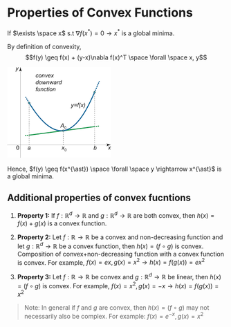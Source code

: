 # Properties of Convex Functions  

If $\exists \space x$ s.t $\nabla f(x^{\ast}) = 0 \rightarrow x^{\ast}$ is a global minima.

By definition of convexity,
$$f(y) \geq f(x) + (y-x)\nabla f(x)^T \space \forall \space x, y$$

![/images/convex.png](./images/convex.png)

Hence, $f(y) \geq f(x^{\ast}) \space \forall \space y \rightarrow x^{\ast}$ is a global minima.

## Additional properties of convex fucntions

1. **Property 1:** If $f:\mathbb{R}^d \rightarrow \mathbb{R}$ and $g:\mathbb{R}^d \rightarrow \mathbb{R}$ are both convex, then $h(x) = f(x) + g(x)$ is a convex function.

2. **Property 2:** Let $f:\mathbb{R} \rightarrow \mathbb{R}$ be a convex and non-decreasing function and let $g:\mathbb{R}^d \rightarrow \mathbb{R}$ be a convex function, then $h(x) = (f \circ g)$ is convex.
Composition of convex+non-decreasing function with a convex function is convex. For example, $f(x) = ex, g(x) = x^2 \rightarrow h(x) = f(g(x)) = ex^2$

3. **Property 3:** Let $f:\mathbb{R} \rightarrow \mathbb{R}$ be convex and $g:\mathbb{R}^d \rightarrow \mathbb{R}$ be linear, then $h(x) = (f \circ g)$ is convex. For example, $f(x) = x^2, g(x) = -x \rightarrow h(x) = f(g(x)) = x^2$

> Note: In general if $f$ and $g$ are convex, then $h(x) = (f \circ g)$ may not necessarily also be complex. For example: $f(x) = e^{-x}, g(x) = x^2$